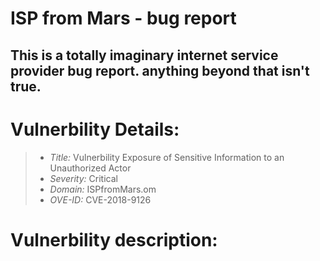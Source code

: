 # ISP from Mars - bug report
## This is a totally imaginary internet service provider bug report. anything beyond that isn't true.


# Vulnerbility Details:
> - *Title:* Vulnerbility Exposure of Sensitive Information to an Unauthorized Actor
> - *Severity:* Critical
> - *Domain:* ISPfromMars.om
> - *OVE-ID:* CVE-2018-9126

# Vulnerbility description: 
